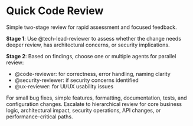 # Quick Code Review

Simple two-stage review for rapid assessment and focused feedback.

**Stage 1**: Use @tech-lead-reviewer to assess whether the change needs deeper review, has architectural concerns, or security implications.

**Stage 2**: Based on findings, choose one or multiple agents for parallel review:
* @code-reviewer: for correctness, error handling, naming clarity
* @security-reviewer: if security concerns identified
* @ux-reviewer: for UI/UX usability issues

For small bug fixes, simple features, formatting, documentation, tests, and configuration changes. Escalate to hierarchical review for core business logic, architectural impact, security operations, API changes, or performance-critical paths.